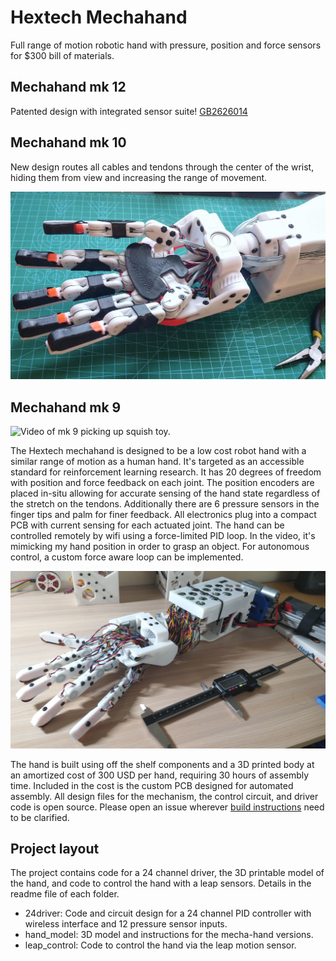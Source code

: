Hextech Mechahand
=================

Full range of motion robotic hand with pressure, position and force sensors for $300 bill of materials.

Mechahand mk 12
---------------

Patented design with integrated sensor suite! [GB2626014](https://worldwide.espacenet.com/publicationDetails/originalDocument?FT=D&date=20250430&DB=EPODOC&locale=en_EP&CC=GB&NR=2626014B&KC=B&ND=5)


Mechahand mk 10
---------------

New design routes all cables and tendons through the center of the wrist, hiding them from
view and increasing the range of movement.

<img src="/media/mechahand_mk10_bottom_view.jpg" alt="Mechahand mk 10." width="600"/>



Mechahand mk 9
--------------

<img src="/media/mk_9_object_pickup.png" alt="Video of mk 9 picking up squish toy." width="600"/>

The Hextech mechahand is designed to be a low cost robot hand with a similar range
of motion as a human hand. It's targeted as an accessible standard for reinforcement
learning research. It has 20 degrees of freedom with position and force feedback on
each joint. The position encoders are placed in-situ allowing for accurate sensing
of the hand state regardless of the stretch on the tendons. Additionally there are
6 pressure sensors in the finger tips and palm for finer feedback. All electronics
plug into a compact PCB with current sensing for each actuated joint. The hand can
be controlled remotely by wifi using a force-limited PID loop. In the video, it's
mimicking my hand position in order to grasp an object. For autonomous control, a
custom force aware loop can be implemented.

<img src="/media/mechahand_mk9.jpg" alt="Mechahand mk 9." width="600"/>

The hand is built using off the shelf components and a 3D printed body at an amortized
cost of 300 USD per hand, requiring 30 hours of assembly time. Included in the cost
is the custom PCB designed for automated assembly. All design files for the mechanism,
the control circuit, and driver code is open source. Please open an issue wherever
[build instructions](build-instructions.md) need to be clarified.




Project layout
--------------

The project contains code for a 24 channel driver, the 3D printable model of the hand, and code to control the hand with a leap sensors. Details in the readme file of each folder.

* 24driver: Code and circuit design for a 24 channel PID controller with wireless interface and 12 pressure sensor inputs.
* hand_model: 3D model and instructions for the mecha-hand versions.
* leap_control: Code to control the hand via the leap motion sensor.

